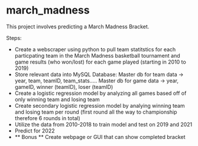 # march_madness

This project involves predicting a March Madness Bracket.


Steps:
- Create a webscraper using python to pull team statitstics for each particpating team in the March Madness basketball tournament and game results (who won/lost) for each game       played (starting in 2010 to 2019)
- Store relevant data into MySQL Database:
    Master db for team data -> year, team, teamID, team_stats.....
    Master db for game data -> year, gameID, winner (teamID), loser (teamID)
- Create a logistic regression model by analyzing all games based off of only winning team and losing team
- Create secondary logistic regression model by analying winning team and losing team per round (first round all the way to championship therefore 6 rounds in total)
- Utilize the data from 2010-2018 to train model and test on 2019 and 2021
- Predict for 2022 
- ** Bonus ** Create webpage or GUI that can show completed bracket
